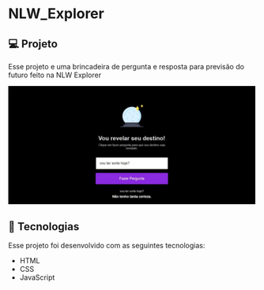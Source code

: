 # NLW_Explorer

## 💻 Projeto

Esse projeto e uma brincadeira de pergunta e resposta para previsão do futuro feito na NLW Explorer

<div style="max-width: 500px">
  <img src="Readme-foto.jpeg" />
</div>

## 🚀 Tecnologias

Esse projeto foi desenvolvido com as seguintes tecnologias:

- HTML
- CSS
- JavaScript


